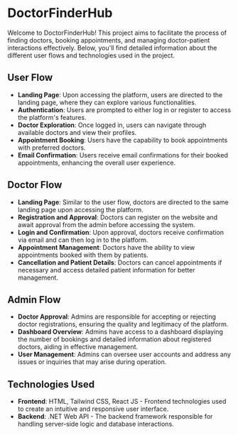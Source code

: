 # DoctorFinderHub

Welcome to DoctorFinderHub! This project aims to facilitate the process of finding doctors, booking appointments, and managing doctor-patient interactions effectively. Below, you'll find detailed information about the different user flows and technologies used in the project.

## User Flow

- **Landing Page**: Upon accessing the platform, users are directed to the landing page, where they can explore various functionalities.
- **Authentication**: Users are prompted to either log in or register to access the platform's features.
- **Doctor Exploration**: Once logged in, users can navigate through available doctors and view their profiles.
- **Appointment Booking**: Users have the capability to book appointments with preferred doctors.
- **Email Confirmation**: Users receive email confirmations for their booked appointments, enhancing the overall user experience.

## Doctor Flow

- **Landing Page**: Similar to the user flow, doctors are directed to the same landing page upon accessing the platform.
- **Registration and Approval**: Doctors can register on the website and await approval from the admin before accessing the system.
- **Login and Confirmation**: Upon approval, doctors receive confirmation via email and can then log in to the platform.
- **Appointment Management**: Doctors have the ability to view appointments booked with them by patients.
- **Cancellation and Patient Details**: Doctors can cancel appointments if necessary and access detailed patient information for better management.

## Admin Flow

- **Doctor Approval**: Admins are responsible for accepting or rejecting doctor registrations, ensuring the quality and legitimacy of the platform.
- **Dashboard Overview**: Admins have access to a dashboard displaying the number of bookings and detailed information about registered doctors, aiding in effective management.
- **User Management**: Admins can oversee user accounts and address any issues or inquiries that may arise during operation.

## Technologies Used

- **Frontend**: HTML, Tailwind CSS, React JS - Frontend technologies used to create an intuitive and responsive user interface.
- **Backend**: .NET Web API - The backend framework responsible for handling server-side logic and database interactions.
